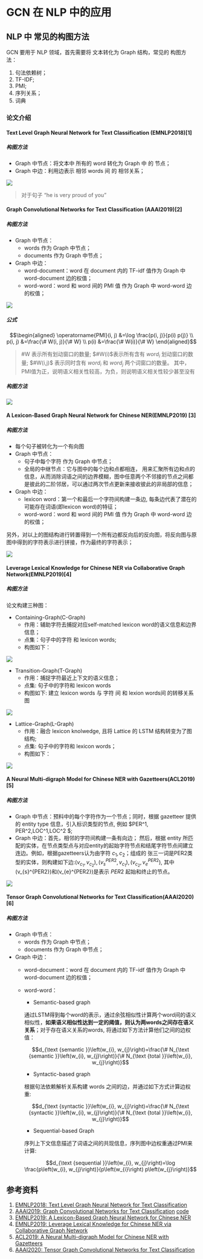 # GCN 在 NLP 中的应用

## NLP 中 常见的构图方法

GCN 要用于 NLP 领域，首先需要将 文本转化为 Graph 结构，常见的 构图方法：

1. 句法依赖树；
2. TF-IDF;
3. PMI;
4. 序列关系；
5. 词典

### 论文介绍

####  Text Level Graph Neural Network for Text Classification (EMNLP2018)[1]

##### 构图方法

- Graph 中节点：将文本中 所有的 word 转化为 Graph 中 的 节点；
- Graph 中边：利用边表示 相邻 words 间 的 相邻关系；

![](img/1.png)

> 对于句子 “he is very proud of you”

#### Graph Convolutional Networks for Text Classification (AAAI2019)[2]

##### 构图方法

- Graph 中节点：
  - words 作为 Graph 中节点；
  - documents 作为 Graph 中节点；
- Graph 中边：
  - word-document：word 在 document 内的 TF-idf 值作为 Graph 中 word-document 边的权值；
  - word-word：word 和 word 间的 PMI 值 作为  Graph 中 word-word 边的权值；

![](img/2.png)

##### 公式

$$\begin{aligned}
\operatorname{PMI}(i, j) &=\log \frac{p(i, j)}{p(i) p(j)} \\
p(i, j) &=\frac{\# W(i, j)}{\# W} \\
p(i) &=\frac{\# W(i)}{\# W}
\end{aligned}$$

> #W 表示所有划动窗口的数量;
> $#W(i)$表示所有含有 $word_i$ 划动窗口的数量;
> $#W(i,j)$ 表示同时含有 $word_i$ 和 $word_j$ 两个词窗口的数量。
> 其中， PMI值为正，说明语义相关性较高，为负，则说明语义相关性较少甚至没有

##### 构图方法

![](img/3.png)

#### A Lexicon-Based Graph Neural Network for Chinese NER(EMNLP2019) [3]

##### 构图方法

- 每个句子被转化为一个有向图
- Graph 中节点：
  - 句子中每个字符 作为 Graph 中节点；
  - 全局的中继节点：它与图中的每个边和点都相连， 用来汇聚所有边和点的信息，从而消除词语之间的边界模糊，图中任意两个不邻接的节点之间都是彼此的二阶邻居，可以通过两次节点更新来接收彼此的非局部的信息；
- Graph 中边：
  - lexicon word：第一个和最后一个字符间构建一条边, 每条边代表了潜在的可能存在词语(即lexicon word)的特征；
  - word-word：word 和 word 间的 PMI 值 作为  Graph 中 word-word 边的权值；

另外，对以上的图结构进行转置得到一个所有边都反向后的反向图，将反向图与原图中得到的字符表示进行拼接，作为最终的字符表示；

![](img/4.png)

#### Leverage Lexical Knowledge for Chinese NER via Collaborative Graph Network(EMNLP2019)[4]

##### 构图方法

论文构建三种图：

- Containing-Graph(C-Graph)
  - 作用：辅助字符去捕捉对应self-matched lexicon word的语义信息和边界信息；
  - 点集：句子中的字符 和 lexicon words;
  - 构图如下：

![](img/5.png)

- Transition-Graph(T-Graph)
    - 作用：捕捉字符最近上下文的语义信息；
    - 点集: 句子中的字符和 lexicon words
    - 构图如下: 建立 lexicon words 与 字符 间 和 lexion words间 的转移关系图
  
![](img/6.png)

- Lattice-Graph(L-Graph)
  - 作用：融合 lexicon knolwedge, 且将 Lattice 的 LSTM 结构转变为了图结构;
  - 点集: 句子中的字符和 lexicon words；
  - 构图如下：
  
![](img/7.png)


#### A Neural Multi-digraph Model for Chinese NER with Gazetteers(ACL2019)[5]

##### 构图方法

- Graph 中节点：预料中的每个字符作为一个节点；同时，根据 gazetteer 提供的 entity type 信息，引入标识类型的节点, 例如 $PER^1, PER^2,LOC^1,LOC^2 $;
- Graph 中边：首先，相邻的字符间构建一条有向边； 然后，根据 entity 所匹配的实体，在节点类型点与对应entity的起始字符节点和结尾字符节点间建立连边。例如，根据gazetteers认为由字符 $c_1,c_2$；组成的 张三一词是PER2类型的实体，则构建如下边:$(v_{c_1},v_{c_2}),(v_{s}^{PER2},v_{c_1}),(v_{c_2},v_{e}^{PER2})$, 其中(v_{s}^{PER2})和(v_{e}^{PER2})是表示 $PER2$ 起始和终止的节点。

![](img/8.png)


#### Tensor Graph Convolutional Networks for Text Classification(AAAI2020)[6]

##### 构图方法

- Graph 中节点：
  - words 作为 Graph 中节点；
  - documents 作为 Graph 中节点；
- Graph 中边：
  - word-document：word 在 document 内的 TF-idf 值作为 Graph 中 word-document 边的权值；
  - word-word：
    - Semantic-based graph

    通过LSTM得到每个word的表示，通过余弦相似性计算两个word间的语义相似性，**如果语义相似性达到一定的阈值，则认为两words之间存在语义关系**；对于存在语义关系的words, 将通过如下方法计算他们之间的边权值：

    $$d_{\text {semantic }}\left(w_{i}, w_{j}\right)=\frac{\# N_{\text {semantic }}\left(w_{i}, w_{j}\right)}{\# N_{\text {total }}\left(w_{i}, w_{j}\right)}$$

    - Syntactic-based graph

    根据句法依赖解析关系构建 words 之间的边，并通过如下方式计算边权重:

    $$d_{\text {syntactic }}\left(w_{i}, w_{j}\right)=\frac{\# N_{\text {syntactic }}\left(w_{i}, w_{j}\right)}{\# N_{\text {total }}\left(w_{i}, w_{j}\right)}$$

    - Sequential-based Graph

    序列上下文信息描述了词语之间的共现信息，序列图中边权重通过PMI来计算:

    $$d_{\text {sequential }}\left(w_{i}, w_{j}\right)=\log \frac{p\left(w_{i}, w_{j}\right)}{p\left(w_{i}\right) p\left(w_{j}\right)}$$


## 参考资料

1. [EMNLP2018: Text Level Graph Neural Network for Text Classification](https://www.aclweb.org/anthology/D19-1345/)
2. [AAAI2019: Graph Convolutional Networks for Text Classification](https://wvvw.aaai.org/ojs/index.php/AAAI/article/view/4725) [code](https://github.com/kuoluo1995/text-classification)
3. [EMNLP2019: A Lexicon-Based Graph Neural Network for Chinese NER](https://www.aclweb.org/anthology/D19-1396.pdf)
4. [EMNLP2019: Leverage Lexical Knowledge for Chinese NER via Collaborative Graph Network](https://www.aclweb.org/anthology/D19-1396.pdf)
5. [ACL2019: A Neural Multi-digraph Model for Chinese NER with Gazetteers](https://www.aclweb.org/anthology/P19-1141.pdf)
6. [AAAI2020: Tensor Graph Convolutional Networks for Text Classification](https://arxiv.org/abs/2001.05313)
